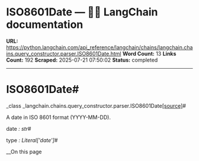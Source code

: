 # ISO8601Date — 🦜🔗 LangChain  documentation

**URL:** https://python.langchain.com/api_reference/langchain/chains/langchain.chains.query_constructor.parser.ISO8601Date.html
**Word Count:** 13
**Links Count:** 192
**Scraped:** 2025-07-21 07:50:02
**Status:** completed

---

# ISO8601Date\#

_class _langchain.chains.query\_constructor.parser.ISO8601Date[\[source\]](https://python.langchain.com/api_reference/_modules/langchain/chains/query_constructor/parser.html#ISO8601Date)\#     

A date in ISO 8601 format \(YYYY-MM-DD\).

date _: str_\#     

type _: Literal\['date'\]_\#     

__On this page